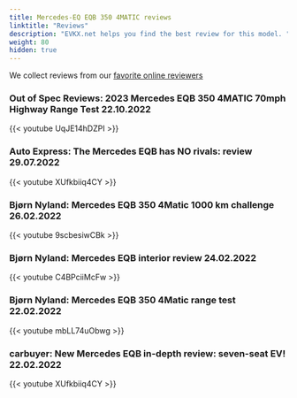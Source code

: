 ```yaml
---
title: Mercedes-EQ EQB 350 4MATIC reviews
linktitle: "Reviews"
description: "EVKX.net helps you find the best review for this model. "
weight: 80
hidden: true
---
```

We collect reviews from our [favorite online reviewers](/guides/evreviewers/)

### Out of Spec Reviews: 2023 Mercedes EQB 350 4MATIC 70mph Highway Range Test 22.10.2022

{{< youtube UqJE14hDZPI >}}

### Auto Express: The Mercedes EQB has NO rivals: review 29.07.2022

{{< youtube XUfkbiiq4CY >}}

### Bjørn Nyland: Mercedes EQB 350 4Matic 1000 km challenge 26.02.2022

{{< youtube 9scbesiwCBk >}}

### Bjørn Nyland: Mercedes EQB interior review 24.02.2022

{{< youtube C4BPciiMcFw >}}

### Bjørn Nyland: Mercedes EQB 350 4Matic range test 22.02.2022

{{< youtube mbLL74uObwg >}}

### carbuyer: New Mercedes EQB in-depth review: seven-seat EV! 22.02.2022

{{< youtube XUfkbiiq4CY >}}

